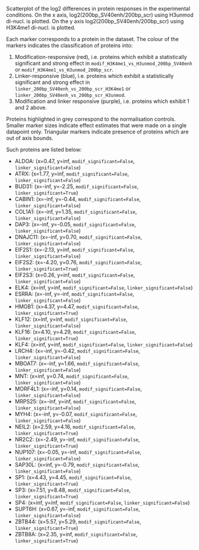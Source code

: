 
Scatterplot of the log2 differences in protein responses in the experimental conditions.
On the x axis, log2(200bp_SV40enh/200bp_scr) using H3unmod di-nucl. is plotted. On the y axis log2(200bp_SV40enh/200bp_scr) using H3K4me1 di-nucl. is plotted.

Each marker corresponds to a protein in the dataset. The colour of the markers indicates the classification of proteins into:

1. Modification-responsive (red), i.e. proteins which exhibit a statistically significant and strong effect in `modif_H3K4me1_vs_H3unmod_200bp_SV40enh` or `modif_H3K4me1_vs_H3unmod_200bp_scr`.
2. Linker-responsive (blue), i.e. proteins which exhibit a statistically significant and strong effect in `linker_200bp_SV40enh_vs_200bp_scr_H3K4me1` or `linker_200bp_SV40enh_vs_200bp_scr_H3unmod`.
3. Modification and linker responsive (purple), i.e. proteins which exhibit 1 and 2 above.

Proteins highlighted in grey correspond to the normalisation controls.
Smaller marker sizes indicate effect estimates that were made on a single datapoint only.
Triangular markers indicate presence of proteins which are out of axis bounds.

Such proteins are listed below:

   - ALDOA: (x=0.47, y=inf, `modif_significant=False`, `linker_significant=False`)
   - ATRX: (x=1.77, y=inf, `modif_significant=False`, `linker_significant=False`)
   - BUD31: (x=-inf, y=-2.25, `modif_significant=False`, `linker_significant=True`)
   - CABIN1: (x=-inf, y=-0.44, `modif_significant=False`, `linker_significant=False`)
   - COL1A1: (x=-inf, y=1.35, `modif_significant=False`, `linker_significant=False`)
   - DAP3: (x=-inf, y=-0.05, `modif_significant=False`, `linker_significant=False`)
   - DNAJC11: (x=-inf, y=0.70, `modif_significant=False`, `linker_significant=False`)
   - EIF2S1: (x=-2.13, y=inf, `modif_significant=False`, `linker_significant=False`)
   - EIF2S2: (x=-4.20, y=0.76, `modif_significant=False`, `linker_significant=True`)
   - EIF2S3: (x=0.26, y=inf, `modif_significant=False`, `linker_significant=False`)
   - ELK4: (x=inf, y=inf, `modif_significant=False`, `linker_significant=False`)
   - ESRRA: (x=-inf, y=-inf, `modif_significant=False`, `linker_significant=False`)
   - HMGB1: (x=4.37, y=4.47, `modif_significant=False`, `linker_significant=True`)
   - KLF12: (x=inf, y=inf, `modif_significant=False`, `linker_significant=False`)
   - KLF16: (x=4.10, y=4.29, `modif_significant=False`, `linker_significant=True`)
   - KLF4: (x=inf, y=inf, `modif_significant=False`, `linker_significant=False`)
   - LRCH4: (x=-inf, y=-0.42, `modif_significant=False`, `linker_significant=False`)
   - MBOAT7: (x=-inf, y=1.66, `modif_significant=False`, `linker_significant=False`)
   - MNT: (x=inf, y=0.74, `modif_significant=False`, `linker_significant=False`)
   - MORF4L1: (x=-inf, y=0.14, `modif_significant=False`, `linker_significant=False`)
   - MRPS25: (x=-inf, y=inf, `modif_significant=False`, `linker_significant=False`)
   - MYH4: (x=-inf, y=-0.07, `modif_significant=False`, `linker_significant=False`)
   - NEIL2: (x=2.59, y=4.16, `modif_significant=False`, `linker_significant=True`)
   - NR2C2: (x=-2.49, y=-inf, `modif_significant=False`, `linker_significant=True`)
   - NUP107: (x=-0.05, y=-inf, `modif_significant=False`, `linker_significant=False`)
   - SAP30L: (x=inf, y=-0.79, `modif_significant=False`, `linker_significant=False`)
   - SP1: (x=4.43, y=4.45, `modif_significant=False`, `linker_significant=True`)
   - SP3: (x=7.51, y=8.48, `modif_significant=False`, `linker_significant=True`)
   - SP4: (x=inf, y=inf, `modif_significant=False`, `linker_significant=False`)
   - SUPT6H: (x=0.67, y=-inf, `modif_significant=False`, `linker_significant=False`)
   - ZBTB44: (x=5.57, y=5.29, `modif_significant=False`, `linker_significant=True`)
   - ZBTB8A: (x=2.35, y=inf, `modif_significant=False`, `linker_significant=True`)
        